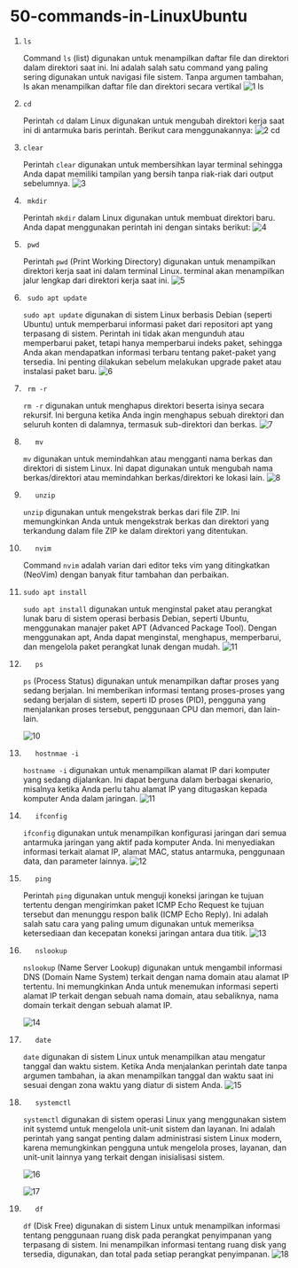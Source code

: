 # 50-commands-in-LinuxUbuntu

1.     ls
    Command `ls` (list) digunakan untuk menampilkan daftar file dan direktori dalam direktori saat ini. Ini adalah salah satu command yang paling sering digunakan untuk navigasi file sistem. Tanpa argumen tambahan, ls akan menampilkan daftar file dan direktori secara vertikal
    ![1 ls](https://github.com/habibh028/50-commands-in-LinuxUbuntu/assets/126387192/258eed55-2ab0-48d4-b976-8a5669dc9e6f)

2.     cd
   Perintah `cd` dalam Linux digunakan untuk mengubah direktori kerja saat ini di antarmuka baris perintah. Berikut cara menggunakannya:
  ![2 cd](https://github.com/habibh028/50-commands-in-LinuxUbuntu/assets/126387192/cb06a1a4-b139-4ec3-889b-8589a7f3c0a0)

3.     clear
   Perintah `clear` digunakan untuk membersihkan layar terminal sehingga Anda dapat memiliki tampilan yang bersih tanpa riak-riak dari output sebelumnya.
   ![3](https://github.com/habibh028/50-commands-in-LinuxUbuntu/assets/126387192/be259764-d6bc-4556-a839-2930041b887b)

4.      mkdir
   Perintah `mkdir` dalam Linux digunakan untuk membuat direktori baru. Anda dapat menggunakan perintah ini dengan sintaks berikut:
  ![4](https://github.com/habibh028/50-commands-in-LinuxUbuntu/assets/126387192/d95610c4-2b76-454e-b698-d7f182ac95d9)

5.      pwd
    Perintah `pwd` (Print Working Directory) digunakan untuk menampilkan direktori kerja saat ini dalam terminal Linux. terminal akan menampilkan jalur lengkap dari direktori kerja saat ini.
    ![5](https://github.com/habibh028/50-commands-in-LinuxUbuntu/assets/126387192/be81fe09-6580-46f4-9156-c723e6a188d2)

6.      sudo apt update
    `sudo apt update` digunakan di sistem Linux berbasis Debian (seperti Ubuntu) untuk memperbarui informasi paket dari repositori apt yang terpasang di sistem. Perintah ini tidak akan mengunduh atau memperbarui paket, tetapi hanya memperbarui indeks paket, sehingga Anda akan mendapatkan informasi terbaru tentang paket-paket yang tersedia. Ini penting dilakukan sebelum melakukan upgrade paket atau instalasi paket baru.
  ![6](https://github.com/habibh028/50-commands-in-LinuxUbuntu/assets/126387192/6c05edac-e5d2-4d68-897e-6e11bf63d953)

7.      rm -r
    `rm -r` digunakan untuk menghapus direktori beserta isinya secara rekursif. Ini berguna ketika Anda ingin menghapus sebuah direktori dan seluruh konten di dalamnya, termasuk sub-direktori dan berkas.
    ![7](https://github.com/habibh028/50-commands-in-LinuxUbuntu/assets/126387192/2c9f44d3-e74a-4728-b85b-3a4da1615e09)

8.        mv
    `mv` digunakan untuk memindahkan atau mengganti nama berkas dan direktori di sistem Linux. Ini dapat digunakan untuk mengubah nama berkas/direktori atau memindahkan berkas/direktori ke lokasi lain.
    ![8](https://github.com/habibh028/50-commands-in-LinuxUbuntu/assets/126387192/b0a40748-2af9-4dfe-baaa-395e1a1b6163)

9.        unzip
   `unzip` digunakan untuk mengekstrak berkas dari file ZIP. Ini memungkinkan Anda untuk mengekstrak berkas dan direktori yang terkandung dalam file ZIP ke dalam direktori yang ditentukan.

10.        nvim
       Command `nvim` adalah varian dari editor teks vim yang ditingkatkan (NeoVim) dengan banyak fitur tambahan dan perbaikan.

11.     sudo apt install
    `sudo apt install` digunakan untuk menginstal paket atau perangkat lunak baru di sistem operasi berbasis Debian, seperti Ubuntu, menggunakan manajer paket APT (Advanced Package Tool). Dengan menggunakan apt, Anda dapat menginstal, menghapus, memperbarui, dan mengelola paket perangkat lunak dengan mudah.
    ![11](https://github.com/habibh028/50-commands-in-LinuxUbuntu/assets/126387192/4d9b607a-2677-4fa7-8864-e69372698677)

12.        ps
    `ps` (Process Status) digunakan untuk menampilkan daftar proses yang sedang berjalan. Ini memberikan informasi tentang proses-proses yang sedang berjalan di sistem, seperti ID proses (PID), pengguna yang menjalankan proses tersebut, penggunaan CPU dan memori, dan lain-lain.

    ![10](https://github.com/habibh028/50-commands-in-LinuxUbuntu/assets/126387192/ae930b96-1ea3-4a84-ad3b-c18b7e9ce0db)

13.        hostnmae -i
    `hostname -i` digunakan untuk menampilkan alamat IP dari komputer yang sedang dijalankan. Ini dapat berguna dalam berbagai skenario, misalnya ketika Anda perlu tahu alamat IP yang ditugaskan kepada komputer Anda dalam jaringan.
    ![11](https://github.com/habibh028/50-commands-in-LinuxUbuntu/assets/126387192/c57bdc2d-e931-40a7-bbc3-e732b1dae060)

14.        ifconfig
    `ifconfig` digunakan untuk menampilkan konfigurasi jaringan dari semua antarmuka jaringan yang aktif pada komputer Anda. Ini menyediakan informasi terkait alamat IP, alamat MAC, status antarmuka, penggunaan data, dan parameter lainnya.
![12](https://github.com/habibh028/50-commands-in-LinuxUbuntu/assets/126387192/b83dabd7-c218-4cd0-9e95-5011fc46f9c3)

15.        ping
       Perintah `ping` digunakan untuk menguji koneksi jaringan ke tujuan tertentu dengan mengirimkan paket ICMP Echo Request ke tujuan tersebut dan menunggu respon balik (ICMP Echo Reply). Ini adalah salah satu cara yang paling umum digunakan untuk memeriksa ketersediaan dan kecepatan koneksi jaringan antara dua titik.
        ![13](https://github.com/habibh028/50-commands-in-LinuxUbuntu/assets/126387192/ecb9d6b8-2814-4f8a-97c1-0d7a76f3108c)

16.        nslookup
    `nslookup` (Name Server Lookup) digunakan untuk mengambil informasi DNS (Domain Name System) terkait dengan nama domain atau alamat IP tertentu. Ini memungkinkan Anda untuk menemukan informasi seperti alamat IP terkait dengan sebuah nama domain, atau sebaliknya, nama domain terkait dengan sebuah alamat IP.

    ![14](https://github.com/habibh028/50-commands-in-LinuxUbuntu/assets/126387192/81b0ef83-25f5-4793-8681-345b0d7c3087)

17.        date
    `date` digunakan di sistem Linux untuk menampilkan atau mengatur tanggal dan waktu sistem. Ketika Anda menjalankan perintah date tanpa argumen tambahan, ia akan menampilkan tanggal dan waktu saat ini sesuai dengan zona waktu yang diatur di sistem Anda.
    ![15](https://github.com/habibh028/50-commands-in-LinuxUbuntu/assets/126387192/27b20451-915b-408b-ac07-ab1d6dc6d821)

18.        systemctl
    `systemctl` digunakan di sistem operasi Linux yang menggunakan sistem init systemd untuk mengelola unit-unit sistem dan layanan. Ini adalah perintah yang sangat penting dalam administrasi sistem Linux modern, karena memungkinkan pengguna untuk mengelola proses, layanan, dan unit-unit lainnya yang terkait dengan inisialisasi sistem.

    ![16](https://github.com/habibh028/50-commands-in-LinuxUbuntu/assets/126387192/27395525-7f08-4d86-9fae-c161694b6ade)

    ![17](https://github.com/habibh028/50-commands-in-LinuxUbuntu/assets/126387192/1438498b-a3c5-4142-8f30-c1fa7a0326eb)

19.        df
    `df` (Disk Free) digunakan di sistem Linux untuk menampilkan informasi tentang penggunaan ruang disk pada perangkat penyimpanan yang terpasang di sistem. Ini menampilkan informasi tentang ruang disk yang tersedia, digunakan, dan total pada setiap perangkat penyimpanan.
    ![18](https://github.com/habibh028/50-commands-in-LinuxUbuntu/assets/126387192/a6461c35-6a50-4936-ae4a-1d6de5e37de8)
